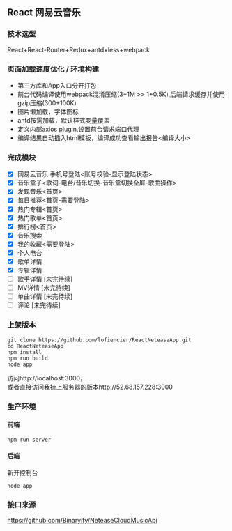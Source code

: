 ## React 网易云音乐

### 技术选型
React+React-Router+Redux+antd+less+webpack

### 页面加载速度优化 / 环境构建
- 第三方库和App入口分开打包
- 前台代码编译使用webpack混淆压缩(3+1M >> 1+0.5K),后端请求缓存并使用gzip压缩(300+100K)
- 图片懒加载，字体图标
- antd按需加载，默认样式变量覆盖
- 定义内部axios plugin,设置前台请求端口代理
- 编译结果自动插入html模板，编译成功查看输出报告<编译大小>




### 完成模块
- [x] 网易云音乐 手机号登陆<账号校验-显示登陆状态>
- [x] 音乐盒子<歌词-电台/音乐切换-音乐盒切换全屏-歌曲操作>
- [x] 发现音乐<首页>
- [x] 每日推荐<首页-需要登陆>
- [x] 热门专辑<首页>
- [x] 热门歌单<首页>
- [x] 排行榜<首页>
- [x] 音乐搜索
- [x] 我的收藏<需要登陆>
- [x] 个人电台
- [x] 歌单详情
- [x] 专辑详情
- [ ] 歌手详情 [未完待续]
- [ ] MV详情 [未完待续]
- [ ] 单曲详情 [未完待续]
- [ ] 评论 [未完待续]

### 上架版本
```
git clone https://github.com/lofiencier/ReactNeteaseApp.git
cd ReactNeteaseApp
npm install
npm run build
node app
```
访问http://localhost:3000，
<br>
或者直接访问我挂上服务器的版本http://52.68.157.228:3000

### 生产环境
#### 前端
```
npm run server
```
#### 后端

新开控制台

```
node app
```

### 接口来源
https://github.com/Binaryify/NeteaseCloudMusicApi